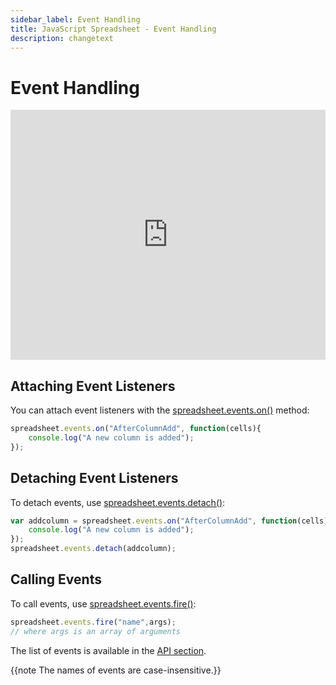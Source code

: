 ```yaml
---
sidebar_label: Event Handling
title: JavaScript Spreadsheet - Event Handling
description: changetext
---
```


# Event Handling

<iframe src="https://snippet.dhtmlx.com/2vkjyvsi?mode=js" frameborder="0" class="snippet_iframe" width="100%" height="400"></iframe>

## Attaching Event Listeners

You can attach event listeners with the [spreadsheet.events.on()](api/eventsbus_on_method.md) method:

~~~js
spreadsheet.events.on("AfterColumnAdd", function(cells){
    console.log("A new column is added");
});
~~~

## Detaching Event Listeners

To detach events, use [spreadsheet.events.detach()](api/eventsbus_detach_method.md):

~~~js
var addcolumn = spreadsheet.events.on("AfterColumnAdd", function(cells){
    console.log("A new column is added");
});
spreadsheet.events.detach(addcolumn);
~~~

## Calling Events

To call events, use [spreadsheet.events.fire()](api/eventsbus_fire_method.md):

~~~js
spreadsheet.events.fire("name",args);
// where args is an array of arguments
~~~

The list of events is available in the [API section](api/api_overview.md#spreadsheet-events).

{{note The names of events are case-insensitive.}}
